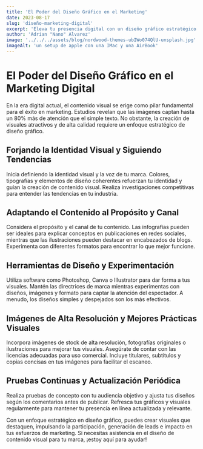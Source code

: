 ```yaml
---
title: 'El Poder del Diseño Gráfico en el Marketing'
date: 2023-08-17
slug: 'diseño-marketing-digital'
excerpt: 'Eleva tu presencia digital con un diseño gráfico estratégico. Desde identidad visual hasta contenido impactante, maximiza el potencial de tu marca.'
author: 'Adrian "Nano" Alvarez'
image: '../../../assets/blog/nordwood-themes-ubIWo074QlU-unsplash.jpg'
imageAlt: 'un setup de apple con una IMac y una AirBook'
---
```


# El Poder del Diseño Gráfico en el Marketing Digital

En la era digital actual, el contenido visual se erige como pilar fundamental para el éxito en marketing. Estudios revelan que las imágenes captan hasta un 80% más de atención que el simple texto. No obstante, la creación de visuales atractivos y de alta calidad requiere un enfoque estratégico de diseño gráfico.

## Forjando la Identidad Visual y Siguiendo Tendencias

Inicia definiendo la identidad visual y la voz de tu marca. Colores, tipografías y elementos de diseño coherentes refuerzan tu identidad y guían la creación de contenido visual. Realiza investigaciones competitivas para entender las tendencias en tu industria.

## Adaptando el Contenido al Propósito y Canal

Considera el propósito y el canal de tu contenido. Las infografías pueden ser ideales para explicar conceptos en publicaciones en redes sociales, mientras que las ilustraciones pueden destacar en encabezados de blogs. Experimenta con diferentes formatos para encontrar lo que mejor funcione.

## Herramientas de Diseño y Experimentación

Utiliza software como Photoshop, Canva o Illustrator para dar forma a tus visuales. Mantén las directrices de marca mientras experimentas con diseños, imágenes y formato para captar la atención del espectador. A menudo, los diseños simples y despejados son los más efectivos.

## Imágenes de Alta Resolución y Mejores Prácticas Visuales

Incorpora imágenes de stock de alta resolución, fotografías originales o ilustraciones para mejorar tus visuales. Asegúrate de contar con las licencias adecuadas para uso comercial. Incluye titulares, subtítulos y copias concisas en tus imágenes para facilitar el escaneo.

## Pruebas Continuas y Actualización Periódica

Realiza pruebas de concepto con tu audiencia objetivo y ajusta tus diseños según los comentarios antes de publicar. Refresca tus gráficos y visuales regularmente para mantener tu presencia en línea actualizada y relevante.

Con un enfoque estratégico en diseño gráfico, puedes crear visuales que destaquen, impulsando la participación, generación de leads e impacto en tus esfuerzos de marketing. Si necesitas asistencia en el diseño de contenido visual para tu marca, ¡estoy aquí para ayudar!